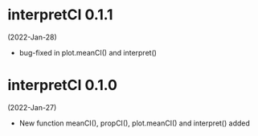 interpretCI 0.1.1
=================
(2022-Jan-28)

* bug-fixed in plot.meanCI() and interpret()


interpretCI 0.1.0
=================
(2022-Jan-27)

* New function meanCI(), propCI(), plot.meanCI() and interpret() added
